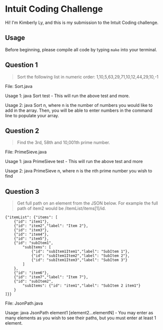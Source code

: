 # Intuit Coding Challenge
Hi! I'm Kimberly Ly, and this is my submission to the Intuit Coding challenge.

## Usage
Before beginning, please compile all code by typing `make` into your terminal.

## Question 1
>Sort the following list in numeric order:
>1,10,5,63,29,71,10,12,44,29,10,-1

File: Sort.java

Usage 1: java Sort test - This will run the above test and more.

Usage 2: java Sort n, where n is the number of numbers you would like to add in the array. Then, you will be able to enter numbers in the command line to populate your array.

## Question 2
>Find the 3rd, 58th and 10,001th prime number.

File: PrimeSieve.java

Usage 1: java PrimeSieve test - This will run the above test and more

Usage 2: java PrimeSieve n, where n is the nth prime number you wish to find

## Question 3
> Get full path on an element from the JSON below.  For example the full path of item2 would be /itemList/items[1]/id.
```
{"itemList": {"items": [
    {"id": "item1"},
    {"id": "item2","label": "Item 2"},
    {"id": "item3"},
    {"id": "item4"},
    {"id": "item5"},
    {"id": "subItem1",
        "subItems": [
            {"id": "subItem1Item1","label": "SubItem 1"},
            {"id": "subItem1Item2","label": "SubItem 2"},
            {"id": "subItem1Item3","label": "SubItem 3"}
        ]
    },
    {"id": "item6"},
    {"id": "item7","label": "Item 7"},
    {"id": "subItem2",
        "subItems": {"id": "item1","label": "SubItem 2 item1"}
    }
]}}
```

File: JsonPath.java

Usage: java JsonPath element1 [element2...elementN] - You may enter as many elements as you wish to see their paths, but you must enter at least 1 element.
